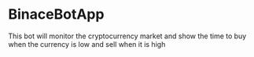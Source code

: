 # BinaceBotApp
This bot will monitor the cryptocurrency market and show the time to buy when the currency is low and sell when it is high
